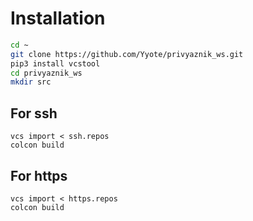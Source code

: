# Installation

```bash
cd ~
git clone https://github.com/Yyote/privyaznik_ws.git
pip3 install vcstool
cd privyaznik_ws
mkdir src
```

## For ssh

```
vcs import < ssh.repos
colcon build
```

## For https

```
vcs import < https.repos
colcon build
```

